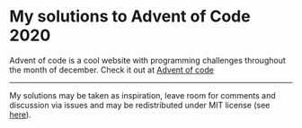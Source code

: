 # My solutions to Advent of Code 2020

Advent of code is a cool website with programming challenges throughout the
month of december. Check it out at [Advent of code](https://adventofcode.com)

---

My solutions may be taken as inspiration, leave room for comments and discussion via issues and may be redistributed
under MIT license  (see [here](LICENSE)).